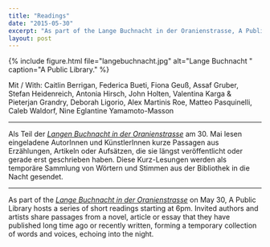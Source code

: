 ```yaml
---
title: "Readings"
date: "2015-05-30"
excerpt: "As part of the Lange Buchnacht in der Oranienstrasse, A Public Library hosts a series of short readings."
layout: post
---
```

{% include figure.html file="langebuchnacht.jpg" alt="Lange Buchnacht " caption="A Public Library." %}

Mit / With: Caitlin Berrigan, Federica Bueti, Fiona Geuß, Assaf Gruber, Stefan Heidenreich, Antonia Hirsch, John Holten, Valentina Karga & Pieterjan Grandry, Deborah Ligorio, Alex Martinis Roe, Matteo Pasquinelli, Caleb Waldorf, Nine Eglantine Yamamoto-Masson

* * *

Als Teil der _[Langen Buchnacht in der Oranienstrasse](http://www.lange-buchnacht.de/2015/)_ am 30. Mai lesen eingeladene AutorInnen und KünstlerInnen kurze Passagen aus Erzählungen, Artikeln oder Aufsätzen, die sie längst veröffentlicht oder gerade erst geschrieben haben. Diese Kurz-Lesungen werden als temporäre Sammlung von Wörtern und Stimmen aus der Bibliothek in die Nacht gesendet.

* * *

As part of the _[Lange Buchnacht in der Oranienstrasse](http://www.lange-buchnacht.de/2015/)_ on May 30, A Public Library hosts a series of short readings starting at 6pm. Invited authors and artists share passages from a novel, article or essay that they have published long time ago or recently written, forming a temporary collection of words and voices, echoing into the night.
